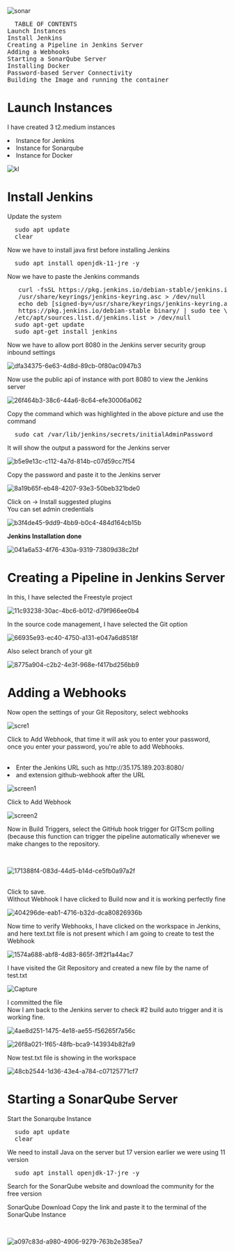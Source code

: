 ![sonar](https://github.com/samsorrahman/Jenkins-SonarQube-Docker/assets/112087807/6bc73c73-2d47-43ca-ab4f-6807167363e3)

<pre>
  TABLE OF CONTENTS
Launch Instances
Install Jenkins
Creating a Pipeline in Jenkins Server
Adding a Webhooks
Starting a SonarQube Server
Installing Docker
Password-based Server Connectivity
Building the Image and running the container
</pre>


<h1>Launch Instances</h1>
<p>
  I have created 3 t2.medium instances
  <li>Instance for Jenkins</li>
  <li>Instance for Sonarqube</li>
  <li>Instance for Docker</li>
</p>

![kl](https://github.com/samsorrahman/Jenkins-SonarQube-Docker/assets/112087807/c9e8adbe-d2b3-4b53-9753-cbecaa327c8d)

<h1>Install Jenkins</h1>
<p>Update the system</p>
<pre>
  sudo apt update
  clear
</pre>

Now we have to install java first before installing Jenkins
<pre>
  sudo apt install openjdk-11-jre -y
</pre>

Now we have to paste the Jenkins commands
<pre>
   curl -fsSL https://pkg.jenkins.io/debian-stable/jenkins.io-2023.key | sudo tee \
   /usr/share/keyrings/jenkins-keyring.asc > /dev/null
   echo deb [signed-by=/usr/share/keyrings/jenkins-keyring.asc] \
   https://pkg.jenkins.io/debian-stable binary/ | sudo tee \
  /etc/apt/sources.list.d/jenkins.list > /dev/null
  sudo apt-get update
  sudo apt-get install jenkins
</pre>

Now we have to allow port 8080 in the Jenkins server security group inbound settings

![dfa34375-6e63-4d8d-89cb-0f80ac0947b3](https://github.com/samsorrahman/Jenkins-SonarQube-Docker/assets/112087807/f2d57f02-4e9e-4a35-baf0-3eff0268e81b)

Now use the public api of instance with port 8080 to view the Jenkins server

![26f464b3-38c6-44a6-8c64-efe30006a062](https://github.com/samsorrahman/Jenkins-SonarQube-Docker/assets/112087807/1268d46a-289b-4fa4-8414-9b287b7ce8e3)

Copy the command which was highlighted in the above picture and use the command
<pre>
  sudo cat /var/lib/jenkins/secrets/initialAdminPassword
</pre>

It will show the output a password for the Jenkins server

![b5e9e13c-c112-4a7d-814b-c07d59cc7f54](https://github.com/samsorrahman/Jenkins-SonarQube-Docker/assets/112087807/8271624a-7025-4c15-b1cd-cad2b5cbae68)

Copy the password and paste it to the Jenkins server

![8a19b65f-eb48-4207-93e3-50beb321bde0](https://github.com/samsorrahman/Jenkins-SonarQube-Docker/assets/112087807/79701bae-1fd1-4c53-9e33-1f4c01eff9c1)

Click on -> Install suggested plugins
<br>
You can set admin credentials

![b3f4de45-9dd9-4bb9-b0c4-484d164cb15b](https://github.com/samsorrahman/Jenkins-SonarQube-Docker/assets/112087807/57a3607f-06da-4cd4-b839-c5f30cfd537f)


**Jenkins Installation done**

![041a6a53-4f76-430a-9319-73809d38c2bf](https://github.com/samsorrahman/Jenkins-SonarQube-Docker/assets/112087807/cafd5c48-69d0-447d-9914-3ebb24882190)

<h1>Creating a Pipeline in Jenkins Server</h1>
In this, I have selected the Freestyle project

![11c93238-30ac-4bc6-b012-d79f966ee0b4](https://github.com/samsorrahman/Jenkins-SonarQube-Docker/assets/112087807/060e8e19-93d7-4693-b47a-f0c1fb958cfd)

In the source code management, I have selected the Git option

![66935e93-ec40-4750-a131-e047a6d8518f](https://github.com/samsorrahman/Jenkins-SonarQube-Docker/assets/112087807/263cc9bf-acf7-4acc-9052-7793a71d52b5)

Also select branch of your git

![8775a904-c2b2-4e3f-968e-f417bd256bb9](https://github.com/samsorrahman/Jenkins-SonarQube-Docker/assets/112087807/83fdc997-92c0-4ddd-965f-204b6a3bcd8a)

<h1>Adding a Webhooks</h1>

Now open the settings of your Git Repository, select webhooks

![scre1](https://github.com/samsorrahman/Jenkins-SonarQube-Docker/assets/112087807/b1f31e4b-6b68-41eb-b925-7e7cf1cbde7f)

Click to Add Webhook, that time it will ask you to enter your password, <br>
once you enter your password, you're able to add Webhooks.

<br>
<li>Enter the Jenkins URL such as http://35.175.189.203:8080/</li>
<li>and extension github-webhook after the URL</li>



![screen1](https://github.com/samsorrahman/Jenkins-SonarQube-Docker/assets/112087807/fbcf9826-3798-4e95-9a07-663da68a10ed)

Click to Add Webhook

![screen2](https://github.com/samsorrahman/Jenkins-SonarQube-Docker/assets/112087807/121b110b-c838-47b4-a2db-51126596b1e0)


Now in Build Triggers, select the GitHub hook trigger for GITScm polling <br>
(because this function can trigger the pipeline automatically whenever we make changes to the repository.


<br>

![171388f4-083d-44d5-b14d-ce5fb0a97a2f](https://github.com/samsorrahman/Jenkins-SonarQube-Docker/assets/112087807/10261270-bb91-4223-ac7a-bf4db9d445df)

<br>
Click to save.
<br>
Without Webhook I have clicked to Build now and it is working perfectly fine

![404296de-eab1-4716-b32d-dca80826936b](https://github.com/samsorrahman/Jenkins-SonarQube-Docker/assets/112087807/536338e6-d101-41d0-906a-1dd72452191a)



Now time to verify Webhooks, I have clicked on the workspace in Jenkins, <br>
and here text.txt file is not present which I am going to create to test the Webhook

![1574a688-abf8-4d83-865f-3ff2f1a44ac7](https://github.com/samsorrahman/Jenkins-SonarQube-Docker/assets/112087807/8a751d93-e230-4ac9-af80-298bd3a9b061)


I have visited the Git Repository and created a new file by the name of test.txt


![Capture](https://github.com/samsorrahman/Jenkins-SonarQube-Docker/assets/112087807/21b8d1d0-ef66-45ac-bf1b-05073802e276)


I committed the file
<br>
Now I am back to the Jenkins server to check #2 build auto trigger and it is working fine.

![4ae8d251-1475-4e18-ae55-f56265f7a56c](https://github.com/samsorrahman/Jenkins-SonarQube-Docker/assets/112087807/871a81cf-706a-4d70-aef8-bbdd98add519)

![26f8a021-1f65-48fb-bca9-143934b82fa9](https://github.com/samsorrahman/Jenkins-SonarQube-Docker/assets/112087807/8546315e-ad9f-4c9c-9e6c-f859cca42540)

Now test.txt file is showing in the workspace

![48cb2544-1d36-43e4-a784-c07125771cf7](https://github.com/samsorrahman/Jenkins-SonarQube-Docker/assets/112087807/d1502abb-2664-4f20-9fb4-dc734c3f0681)


<h1>Starting a SonarQube Server</h1>
Start the Sonarqube Instance

<pre>
  sudo apt update
  clear
</pre>

We need to install Java on the server but 17 version earlier we were using 11 version

<pre>
  sudo apt install openjdk-17-jre -y
</pre>

Search for the SonarQube website and download the community for the free version<br>

SonarQube Download Copy the link and paste it to the terminal of the SonarQube Instance

<br>

![a097c83d-a980-4906-9279-763b2e385ea7](https://github.com/samsorrahman/Jenkins-SonarQube-Docker/assets/112087807/88c535bf-007b-4631-9753-1c30feead73d)


